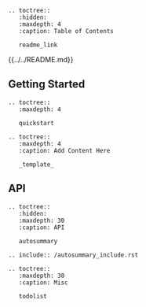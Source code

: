 ```eval_rst
.. toctree::
   :hidden:
   :maxdepth: 4
   :caption: Table of Contents

   readme_link
```


{{../../README.md}}

## Getting Started

```eval_rst
.. toctree::
   :maxdepth: 4

   quickstart
```

```eval_rst
.. toctree::
   :maxdepth: 4
   :caption: Add Content Here

   _template_
```

## API

```eval_rst
.. toctree::
   :hidden:
   :maxdepth: 30
   :caption: API

   autosummary
```


```eval_rst
.. include:: /autosummary_include.rst
```


```eval_rst
.. toctree::
   :maxdepth: 30
   :caption: Misc

   todolist
```
